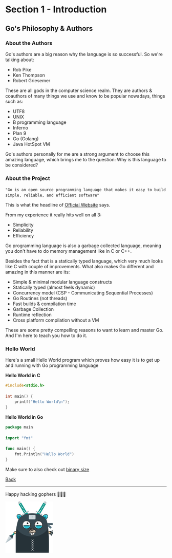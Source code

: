 # Section 1 - Introduction

## Go's Philosophy & Authors

### About the Authors

Go's authors are a big reason why the language is so successful. So we're
talking about:

- Rob Pike
- Ken Thompson
- Robert Griesemer

These are all gods in the computer science realm. They are authors & coauthors
of many things we use and know to be popular nowadays, things such as:

- UTF8
- UNIX
- B programming language
- Inferno
- Plan 9
- Go (Golang)
- Java HotSpot VM

Go's authors personally for me are a strong argument to choose this
amazing language, which brings me to the question: Why is this
language to be considered?

### About the Project

`"Go is an open source programming language
that makes it easy to build simple, reliable, and efficient software"`

This is what the headline of [Official Website](https://golang.org/) says.

From my experience it really hits well on all 3:

- Simplicity
- Reliability
- Efficiency

Go programming language is also a garbage collected language, meaning
you don't have to do memory management like in C or C++.

Besides the fact that is a statically typed language, which very much
looks like C with couple of improvements. What also makes Go different
and amazing in this manner are its:

- Simple & minimal modular language constructs
- Statically typed (almost feels dynamic)
- Concurrency model (CSP - Communicating Sequential Processes)
- Go Routines (not threads)
- Fast builds & compilation time
- Garbage Collection
- Runtime reflection
- Cross platform compilation without a VM

These are some pretty compelling reasons to want to learn and
master Go. And I'm here to teach you how to do it.

### Hello World

Here's a small Hello World program which proves how easy it is to
get up and running with Go programming language

**Hello World in C**
```c
#include<stdio.h>

int main() {
    printf("Hello World\n");
}
```

**Hello World in Go**
```go
package main

import "fmt"

func main() {
	fmt.Println("Hello World")
}
```

Make sure to also check out [binary size](https://github.com/steevehook/udemy-go101/blob/master/section_1-introduction/binary-size)

[Back](https://github.com/steevehook/udemy-go101/blob/master/section_1-introduction)

---

Happy hacking gophers 🚀🚀🚀

<img src="https://github.com/steevehook/udemy-go101/raw/master/udemy-go101.svg?sanitize=true" width="150px"/>
